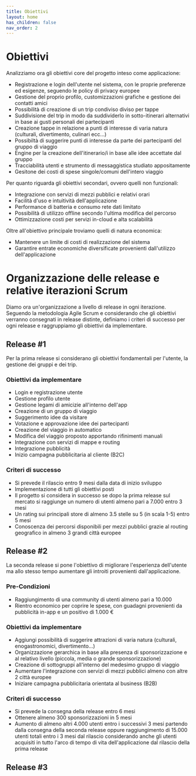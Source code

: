 ```yaml
---
title: Obiettivi
layout: home
has_children: false
nav_order: 2
---
```

# Obiettivi
Analizziamo ora gli obiettivi core del progetto inteso come applicazione:
- Registrazione e login dell'utente nel sistema, con le proprie preferenze ed esigenze, seguendo le policy di privacy europee
- Gestione del proprio profilo, customizzazioni grafiche e gestione dei contatti amici
- Possibilità di creazione di un trip condiviso diviso per tappe
- Suddivisione del trip in modo da suddividerlo in sotto-itinerari alternativi in base ai gusti personali dei partecipanti
- Creazione tappe in relazione a punti di interesse di varia natura (culturali, divertimento, culinari ecc...)
- Possibiltà di suggerire punti di interesse da parte dei partecipanti del gruppo di viaggio
- Engine per la creazione dell'itinerario/i in base alle idee accettate dal gruppo
- Tracciabilità utenti e strumento di messaggistica studiato appositamente
- Gesitone dei costi di spese singole/comuni dell'intero viaggio

Per quanto riguarda gli obiettivi secondari, ovvero quelli non funzionali:
- Integrazione con servizi di mezzi pubblici e relativi orari
- Facilità d'uso e intuitività dell'applicazione
- Performance di batteria e consumo rete dati limitato
- Possibilità di utilizzo offline secondo l'ultima modifica del percorso
- Ottimizzazione costi per servizi in-cloud e alta scalabilità

Oltre all'obiettivo principale troviamo quelli di natura economica:
- Mantenere un limite di costi di realizzazione del sistema
- Garantire entrate economiche diversificate provenienti dall'utilizzo dell'applicazione

# Organizzazione delle release e relative iterazioni Scrum
Diamo ora un'organizzazione a livello di release in ogni iterazione. Seguendo la metodologia Agile Scrum e considerando che gli obiettivi verranno consegnati in release distinte, definiamo i criteri di successo per ogni release e raggruppiamo gli obiettivi da implementare.

## Release #1
Per la prima release si considerano gli obiettivi fondamentali per l'utente, la gestione dei gruppi e dei trip.
### Obiettivi da implementare
- Login e registrazione utente
- Gestione profilo utente
- Gestione legami di amicizie all'interno dell'app
- Creazione di un gruppo di viaggio
- Suggerimento idee da visitare
- Votazione e approvazione idee dei partecipanti
- Creazione del viaggio in automatico
- Modifica del viaggio proposto apportando rifinimenti manuali
- Integrazione con servizi di mappe e routing
- Integrazione pubblicità
- Inizio campagna pubblicitaria al cliente (B2C)
### Criteri di successo
- Si prevede il rilascio entro 9 mesi dalla data di inizio sviluppo
- Implementazione di tutti gli obiettivi posti
- Il progetto si considera in successo se dopo la prima release sul mercato si raggiunge un numero di utenti almeno pari a 7.000 entro 3 mesi
- Un rating sui principali store di almeno 3.5 stelle su 5 (in scala 1-5) entro 5 mesi
- Conoscenza dei percorsi disponibili per mezzi pubblici grazie al routing geografico in almeno 3 grandi città europee

## Release #2
La seconda release si pone l'obiettivo di migliorare l'esperienza dell'utente ma allo stesso tempo aumentare gli introiti provenienti dall'applicazione.
### Pre-Condizioni
- Raggiungimento di una community di utenti almeno pari a 10.000
- Rientro economico per coprire le spese, con guadagni provenienti da pubblicità in-app e un positivo di 1.000 €
### Obiettivi da implementare
- Aggiungi possibilità di suggerire attrazioni di varia natura (culturali, enogastronomici, divertimento...)
- Organizzazione gerarchica in base alla presenza di sponsorizzazione e al relativo livello (piccola, media o grande sponsorizzazione)
- Creazione di sottogruppi all'interno del medesimo gruppo di viaggio
- Aumentare l'integrazione con servizi di mezzi pubblici almeno con altre 2 città europee
- Iniziare campagna pubblicitaria orientata al business (B2B)
### Criteri di successo
- Si prevede la consegna della release entro 6 mesi
- Ottenere almeno 300 sponsorizzazioni in 5 mesi
- Aumento di almeno altri 4.000 utenti entro i successivi 3 mesi partendo dalla consegna della seconda release oppure raggiungimento di 15.000 utenti totali entro i 3 mesi dal rilascio considerando anche gli utenti acquisiti in tutto l'arco di tempo di vita dell'applicazione dal rilascio della prima release

## Release #3


